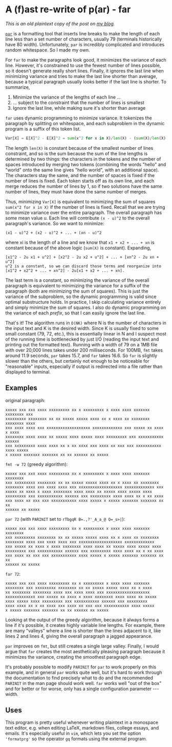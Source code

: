 # A (f)ast re-write of p(ar) - far

_This is an old plaintext copy of the post
on [my blog](https://cgdct.moe/blog/far/)._

[`par`](http://www.nicemice.net/par/) is a formatting tool that inserts line
breaks to make the length of each line less than a set number of characters,
usually 79 (terminals historically have 80 width). Unfortunately, `par` is
incredibly complicated and introduces random whitespace. So I made my own.

For `far` to make the paragraphs look good, it minimizes the variance of
each line. However, it's constrained to use the fewest number of lines
possible, so it doesn't generate really short lines. Finally, it ignores
the last line when minimizing variance and tries to make the last line
shorter than average, because a typical paragraph usually looks better
if the last line is shorter. To summarize,

1. Minimize the variance of the lengths of each line ...
2. ... subject to the constraint that the number of lines is smallest
3. Ignore the last line, while making sure it's shorter than average

`far` uses dynamic programming to minimize variance. It
tokenizes the paragraph by splitting on whitespace, and each
subproblem in the dynamic program is a suffix of this token list.

```python
Var[X] = E[X]^2 - E[X]^2 = sum(x^2 for x in X)/len(X) - (sum(X)/len(X))^2
```

The length `len(X)` is constant because of the smallest number of lines
constraint, and so is the sum because the sum of the line lengths is
determined by two things: the characters in the tokens and the number of
spaces introduced by merging two tokens (combining the words "hello" and
"world" onto the same line gives "hello world", with an additional space).
The characters stay the same, and the number of spaces is fixed if the
number of lines is fixed. Each token starts off as its own line, and each
merge reduces the number of lines by 1, so if two solutions have the same
number of lines, they must have done the same number of merges.

Thus, minimizing `Var[X]` is equivalent to minimizing the sum of squares
`sum(x^2 for x in X)` if the number of lines is fixed. Recall that we
are trying to minimize variance over the entire paragraph. The overall
paragraph has some mean value u. Each line will contribute `(x - u)^2`
to the overall paragraph's variance. So we want to minimize:

```
(x1 - u)^2 + (x2 - u)^2 + ... + (xn - u)^2
```

where xi is the length of a line and we know that `x1 + x2 + ... + xn` is
constant because of the above logic (`sum(X)` is constant). Expanding,

```
[x1^2 - 2u x1 + u^2] + [x2^2 - 2u x2 + u^2] + ... + [xn^2 - 2u xn + u^2]
u^2 is a constant, so we can discard those terms and reorganize into
[x1^2 + x2^2 + ... + xn^2] - 2u[x1 + x2 + ... + xn].
```

The last term is a constant, so minimizing the variance of the overall
paragraph is equivalent to minimizing the variance for a suffix of the
paragraph (both are minimizing the sum of squares). This is just the variance
of the subproblem, so the dynamic programming is valid since optimal
substructure holds. In practice, I skip calculating variance entirely and
simply minimize the sum of squares. I also do dynamic programming on the
variance of each _prefix_, so that I can easily ignore the last line.

That's it! The algorithm runs in `O(NK)` where N is the number of characters
in the input text and K is the desired width. Since K is usually fixed to
some small constant (79, 72, etc.), this is essentially linear in N and I
suspect most of the running time is bottlenecked by just I/O (reading the
input text and printing out the formatted text). Running with a width of
79 on a 1MB file with over 20,000 lines takes under 200 milliseconds. For
100MB, `fmt` takes around 11.9 seconds, `par` takes 15.7, and `far` takes
16.6. So `far` is slightly slower than the others, but certainly not enough
to be noticeable for "reasonable" inputs, especially if output is redirected
into a file rather than displayed to terminal.

## Examples

original paragraph:

```
xxxxx xxx xxx xxxx xxxxxxxxx xx x xxxxxxxxx x xxxx xxxx xxxxxxx xxxxxxxx xxx
xxxxxxxxx xxxxxxxx xx xx xxxxx xxxxx xxxx xx x xxxx xx xxxxxxxx xxxxxxxx xxxx
xxx xxxx xxxx xxx xxxxxxxxxxxxxxxxxxx xxxxxxxxxxxxx xxx xxxxx xx xxxx x xxxx
xxxxxxxx xxxx xxxx xx xxxxx xxxx xxxxx xxxx xxxxxxxxx xxx xxxxxxxxxxx xxxxxx
xxx xxxxxxxxx xxxx xxxx xx x xx xxxx xxx xxxx xx xxx xxx xxxxxxxxxxx xxxx xxxxx
x xxxxx xxxxxxx xxxxxxx xx xx xxxxxx xx xxxxx
```

`fmt -w 72` (greedy algorithm):

```
xxxxx xxx xxx xxxx xxxxxxxxx xx x xxxxxxxxx x xxxx xxxx xxxxxxx xxxxxxxx
xxx xxxxxxxxx xxxxxxxx xx xx xxxxx xxxxx xxxx xx x xxxx xx xxxxxxxx
xxxxxxxx xxxx xxx xxxx xxxx xxx xxxxxxxxxxxxxxxxxxx xxxxxxxxxxxxx xxx
xxxxx xx xxxx x xxxx xxxxxxxx xxxx xxxx xx xxxxx xxxx xxxxx xxxx
xxxxxxxxx xxx xxxxxxxxxxx xxxxxx xxx xxxxxxxxx xxxx xxxx xx x xx xxxx
xxx xxxx xx xxx xxx xxxxxxxxxxx xxxx xxxxx x xxxxx xxxxxxx xxxxxxx xx xx
xxxxxx xx xxxxx
```

`par 72` (with `PARINIT` set to `rTbgqR B=.,?'_A_a_@ Q=_s>|`):

```
xxxxx xxx xxx xxxx xxxxxxxxx xx x xxxxxxxxx x xxxx xxxx xxxxxxx xxxxxxxx
xxx xxxxxxxxx xxxxxxxx xx xx xxxxx xxxxx xxxx xx x xxxx xx xxxxxxxx
xxxxxxxx xxxx xxx xxxx xxxx xxx xxxxxxxxxxxxxxxxxxx xxxxxxxxxxxxx
xxx xxxxx xx xxxx x xxxx xxxxxxxx xxxx xxxx xx xxxxx xxxx xxxxx xxxx
xxxxxxxxx xxx xxxxxxxxxxx xxxxxx xxx xxxxxxxxx xxxx xxxx xx x xx xxxx
xxx xxxx xx xxx xxx xxxxxxxxxxx xxxx xxxxx x xxxxx xxxxxxx xxxxxxx xx xx
xxxxxx xx xxxxx
```

`far 72`:

```
xxxxx xxx xxx xxxx xxxxxxxxx xx x xxxxxxxxx x xxxx xxxx xxxxxxx
xxxxxxxx xxx xxxxxxxxx xxxxxxxx xx xx xxxxx xxxxx xxxx xx x xxxx
xx xxxxxxxx xxxxxxxx xxxx xxx xxxx xxxx xxx xxxxxxxxxxxxxxxxxxx
xxxxxxxxxxxxx xxx xxxxx xx xxxx x xxxx xxxxxxxx xxxx xxxx xx xxxxx
xxxx xxxxx xxxx xxxxxxxxx xxx xxxxxxxxxxx xxxxxx xxx xxxxxxxxx
xxxx xxxx xx x xx xxxx xxx xxxx xx xxx xxx xxxxxxxxxxx xxxx xxxxx
x xxxxx xxxxxxx xxxxxxx xx xx xxxxxx xx xxxxx
```

Looking at the output of the greedy algorithm, because it always forms a line
if it's possible, it creates highly variable line lengths. For example, there
are many "valleys" where a line is shorter than the lines adjacent to it, like
lines 2 and lines 4, giving the overall paragraph a jagged appearance.

`par` improves on `fmt`, but still creates a single large valley. Finally,
I would argue that `far` creates the most aesthetically pleasing paragraph
because it minimizes the variance, creating the smoothest paragraph edge.

It's probably possible to modify `PARINIT` for `par` to work properly on this
example, and in general `par` works quite well, but it's hard to work through
the documentation to find precisely what to do and the recommended `PARINIT`
in the man page should work well. `far` works well "out of the box" and for
better or for worse, only has a single configuration parameter --- width.

## Uses

This program is pretty useful whenever writing plaintext in a monospace text
editor, e.g. when editing LaTeX, markdown files, college essays, and emails.
It's especially useful in `vim`, which lets you set the option `'formatprg'`
so the operator `gq` formats using the external program.
